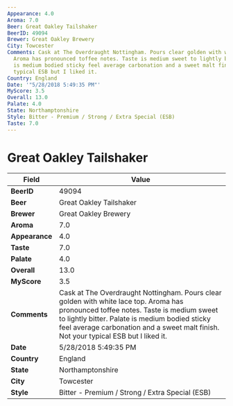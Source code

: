 ```yaml
---
Appearance: 4.0
Aroma: 7.0
Beer: Great Oakley Tailshaker
BeerID: 49094
Brewer: Great Oakley Brewery
City: Towcester
Comments: Cask at The Overdraught Nottingham. Pours clear golden with white lace top.
  Aroma has pronounced toffee notes. Taste is medium sweet to lightly bitter. Palate
  is medium bodied sticky feel average carbonation and a sweet malt finish. Not your
  typical ESB but I liked it.
Country: England
Date: '"5/28/2018 5:49:35 PM"'
MyScore: 3.5
Overall: 13.0
Palate: 4.0
State: Northamptonshire
Style: Bitter - Premium / Strong / Extra Special (ESB)
Taste: 7.0
---
```


# Great Oakley Tailshaker

| Field         | Value |
|---------------|-------|
| **BeerID** | 49094 |
| **Beer** | Great Oakley Tailshaker |
| **Brewer** | Great Oakley Brewery |
| **Aroma** | 7.0 |
| **Appearance** | 4.0 |
| **Taste** | 7.0 |
| **Palate** | 4.0 |
| **Overall** | 13.0 |
| **MyScore** | 3.5 |
| **Comments** | Cask at The Overdraught Nottingham. Pours clear golden with white lace top. Aroma has pronounced toffee notes. Taste is medium sweet to lightly bitter. Palate is medium bodied sticky feel average carbonation and a sweet malt finish. Not your typical ESB but I liked it. |
| **Date** | 5/28/2018 5:49:35 PM |
| **Country** | England |
| **State** | Northamptonshire |
| **City** | Towcester |
| **Style** | Bitter - Premium / Strong / Extra Special (ESB) |
